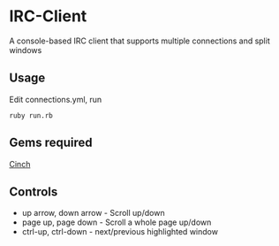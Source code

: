 IRC-Client
==========

A console-based IRC client that supports multiple connections and split windows

## Usage

Edit connections.yml, run

    ruby run.rb

## Gems required

[Cinch](http://rubygems.org/gems/cinch)

## Controls

- up arrow, down arrow - Scroll up/down
- page up, page down - Scroll a whole page up/down
- ctrl-up, ctrl-down - next/previous highlighted window